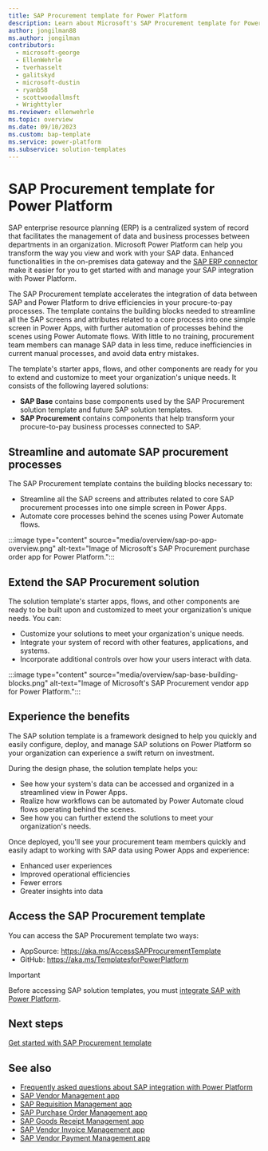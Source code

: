 ```yaml
---
title: SAP Procurement template for Power Platform
description: Learn about Microsoft's SAP Procurement template for Power Platform.
author: jongilman88
ms.author: jongilman
contributors:
  - microsoft-george
  - EllenWehrle
  - tverhasselt
  - galitskyd
  - microsoft-dustin
  - ryanb58
  - scottwoodallmsft
  - Wrighttyler
ms.reviewer: ellenwehrle
ms.topic: overview
ms.date: 09/10/2023
ms.custom: bap-template
ms.service: power-platform
ms.subservice: solution-templates
---
```


# SAP Procurement template for Power Platform

SAP enterprise resource planning (ERP) is a centralized system of record that facilitates the management of data and business processes between departments in an organization. Microsoft Power Platform can help you transform the way you view and work with your SAP data. Enhanced functionalities in the on-premises data gateway and the [SAP ERP connector](/connectors/saperp/) make it easier for you to get started with and manage your SAP integration with Power Platform.

The SAP Procurement template accelerates the integration of data between SAP and Power Platform to drive efficiencies in your procure-to-pay processes. The template contains the building blocks needed to streamline all the SAP screens and attributes related to a core process into one simple screen in Power Apps, with further automation of processes behind the scenes using Power Automate flows. With little to no training, procurement team members can manage SAP data in less time, reduce inefficiencies in current manual processes, and avoid data entry mistakes.

The template's starter apps, flows, and other components are ready for you to extend and customize to meet your organization's unique needs. It consists of the following layered solutions:

- **SAP Base** contains base components used by the SAP Procurement solution template and future SAP solution templates.
- **SAP Procurement** contains components that help transform your procure-to-pay business processes connected to SAP.

## Streamline and automate SAP procurement processes

The SAP Procurement template contains the building blocks necessary to:

- Streamline all the SAP screens and attributes related to core SAP procurement processes into one simple screen in Power Apps.
- Automate core processes behind the scenes using Power Automate flows.

:::image type="content" source="media/overview/sap-po-app-overview.png" alt-text="Image of Microsoft's SAP Procurement purchase order app for Power Platform.":::

## Extend the SAP Procurement solution

The solution template's starter apps, flows, and other components are ready to be built upon and customized to meet your organization's unique needs. You can:

- Customize your solutions to meet your organization's unique needs.
- Integrate your system of record with other features, applications, and systems.
- Incorporate additional controls over how your users interact with data.

:::image type="content" source="media/overview/sap-base-building-blocks.png" alt-text="Image of Microsoft's SAP Procurement vendor app for Power Platform.":::

## Experience the benefits

The SAP solution template is a framework designed to help you quickly and easily configure, deploy, and manage SAP solutions on Power Platform so your organization can experience a swift return on investment.

During the design phase, the solution template helps you:

- See how your system's data can be accessed and organized in a streamlined view in Power Apps.
- Realize how workflows can be automated by Power Automate cloud flows operating behind the scenes.
- See how you can further extend the solutions to meet your organization's needs.

Once deployed, you'll see your procurement team members quickly and easily adapt to working with SAP data using Power Apps and experience:

- Enhanced user experiences
- Improved operational efficiencies
- Fewer errors
- Greater insights into data

## Access the SAP Procurement template

You can access the SAP Procurement template two ways:

- AppSource: <https://aka.ms/AccessSAPProcurementTemplate>
- GitHub: <https://aka.ms/TemplatesforPowerPlatform>

> [!IMPORTANT]
> Before accessing SAP solution templates, you must [integrate SAP with Power Platform](administer/get-started.md#integrate-sap-with-power-platform).

## Next steps

[Get started with SAP Procurement template](administer/get-started.md)

## See also

- [Frequently asked questions about SAP integration with Power Platform](faqs.md)
- [SAP Vendor Management app](use/vendor-management.md)
- [SAP Requisition Management app](use/requisition-management.md)
- [SAP Purchase Order Management app](use/purchase-order-management.md)
- [SAP Goods Receipt Management app](use/goods-receipt-management.md)
- [SAP Vendor Invoice Management app](use/vendor-invoice-management.md)
- [SAP Vendor Payment Management app](use/payment-management.md)
